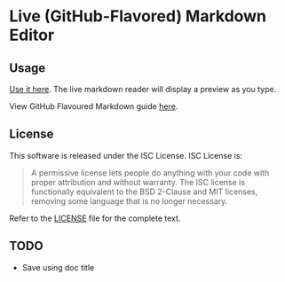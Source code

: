 # Live (GitHub-Flavored) Markdown Editor

## Usage

[Use it here](//wangfenjin.com/markdown-editor/). The live markdown reader will display a preview as you type.

View GitHub Flavoured Markdown guide [here](https://enterprise.github.com/downloads/en/markdown-cheatsheet.pdf).

## License

This software is released under the ISC License. ISC License is:

>  A permissive license lets people do anything with your code with proper attribution and without warranty. The ISC license is functionally equivalent to the BSD 2-Clause and MIT licenses, removing some language that is no longer necessary.

Refer to the [LICENSE](https://github.com/wangfenjin/markdown-editor/blob/master/LICENSE) file for the complete text.

## TODO

* Save using doc title
